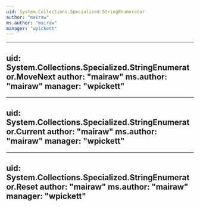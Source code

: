 ```yaml
---
uid: System.Collections.Specialized.StringEnumerator
author: "mairaw"
ms.author: "mairaw"
manager: "wpickett"
---
```


---
uid: System.Collections.Specialized.StringEnumerator.MoveNext
author: "mairaw"
ms.author: "mairaw"
manager: "wpickett"
---

---
uid: System.Collections.Specialized.StringEnumerator.Current
author: "mairaw"
ms.author: "mairaw"
manager: "wpickett"
---

---
uid: System.Collections.Specialized.StringEnumerator.Reset
author: "mairaw"
ms.author: "mairaw"
manager: "wpickett"
---
